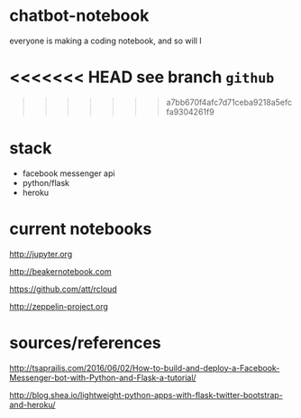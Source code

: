 # chatbot-notebook
everyone is making a coding notebook, and so will I

<<<<<<< HEAD
see branch `github` 
=======
>>>>>>> a7bb670f4afc7d71ceba9218a5efcfa9304261f9

# stack

* facebook messenger api
* python/flask
* heroku

# current notebooks

http://jupyter.org

http://beakernotebook.com

https://github.com/att/rcloud

http://zeppelin-project.org


# sources/references

http://tsaprailis.com/2016/06/02/How-to-build-and-deploy-a-Facebook-Messenger-bot-with-Python-and-Flask-a-tutorial/

http://blog.shea.io/lightweight-python-apps-with-flask-twitter-bootstrap-and-heroku/
